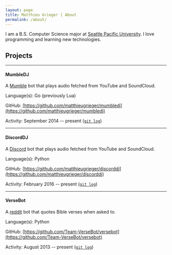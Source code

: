 ```yaml
---
layout: page
title: Matthieu Grieger | About
permalink: /about/
---
```


I am a B.S. Computer Science major at [Seattle Pacific University](https://spu.edu). I love programming and learning new technologies.

## Projects

----

#### MumbleDJ
A [Mumble](https://wiki.mumble.info/wiki/Main_Page) bot that plays audio fetched from YouTube and SoundCloud.

Language(s): Go (previously Lua)

GitHub: [https://github.com/matthieugrieger/mumbledj](https://github.com/matthieugrieger/mumbledj)

Activity: September 2014 -- present ([`git log`](https://github.com/matthieugrieger/mumbledj/commits/master))

----

#### DiscordDJ
A [Discord](https://discordapp.com/) bot that plays audio fetched from YouTube and SoundCloud.

Language(s): Python

GitHub: [https://github.com/matthieugrieger/discorddj](https://github.com/matthieugrieger/discorddj)

Activity: February 2016 -- present ([`git log`](https://github.com/matthieugrieger/discorddj/commits/master))

----

#### VerseBot
A [reddit](https://reddit.com) bot that quotes Bible verses when asked to.

Language(s): Python

GitHub: [https://github.com/Team-VerseBot/versebot](https://github.com/Team-VerseBot/versebot)

Activity: August 2013 -- present ([`git log`](https://github.com/Team-VerseBot/versebot/commits/master))
